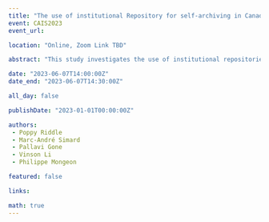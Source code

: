 ```yaml
---
title: "The use of institutional Repository for self-archiving in Canadian Universities"
event: CAIS2023
event_url: 

location: "Online, Zoom Link TBD"

abstract: "This study investigates the use of institutional repositories (IR) for self-archiving journal articles in the U15 universities as well as the presence of institutional policies and publisher embargoes. While 45.1% to 56.6% of publications are available in open access (OA), only 0.5% to 10.7% are found in the IRs. We found only three university-wide OA policies, and embargo periods of 12 months or more for 25.6% of journal policies. This suggests that IRs play a minor role in OA practices, and a need for more policies related to self-archiving and the use of IRs specifically."

date: "2023-06-07T14:00:00Z"
date_end: "2023-06-07T14:30:00Z"

all_day: false

publishDate: "2023-01-01T00:00:00Z"

authors:
 - Poppy Riddle
 - Marc-André Simard
 - Pallavi Gone
 - Vinson Li
 - Philippe Mongeon

featured: false

links:

math: true
---
```


